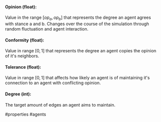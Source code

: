 #### Opinion (float):
Value in the range $[op_a, op_b]$ that represents the degree an agent agrees with stance a and b. Changes over the course of the simulation through random fluctuation and agent interaction.

#### Conformity (float):
Value in range $[0, 1]$ that represents the degree an agent copies the opinion of it's neighbors.

#### Tolerance (float):
Value in range $[0,1]$ that affects how likely an agent is of maintaining it's connection to an agent with conflicting opinion.

#### Degree (int):
The target amount of edges an agent aims to maintain.

#properties #agents